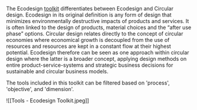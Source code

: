 
The Ecodesign [toolkit](https://circulardesign.tools/) differentiates between Ecodesign and Circular design. Ecodesign in its original definition is any form of design that minimizes environmentally destructive impacts of products and services. It is often linked to the design of products, material choices and the “after use phase” options. Circular design relates directly to the concept of circular economies where economical growth is decoupled from the use of resources and resources are kept in a constant flow at their highest potential. Ecodesign therefore can be seen as one approach within circular design where the latter is a broader concept, applying design methods on entire product-service-systems and strategic business decisions for sustainable and circular business models.

The tools included in this toolkit can be filtered based on 'process', 'objective', and 'dimension'.

![[Tools - Ecodesign Toolkit.jpeg]]

